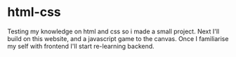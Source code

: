 # html-css
Testing my knowledge on html and css so i made a small project. Next I'll build on this website, and a javascript game to the canvas. Once I familiarise my self with frontend I'll start re-learning backend.
